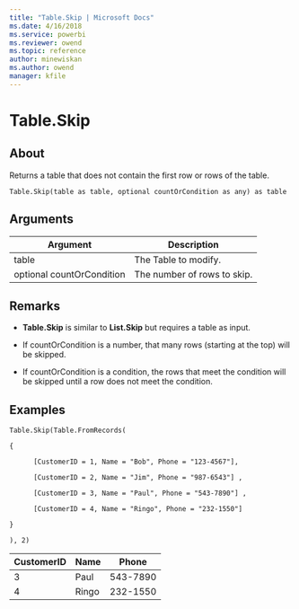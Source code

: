 ```yaml
---
title: "Table.Skip | Microsoft Docs"
ms.date: 4/16/2018
ms.service: powerbi
ms.reviewer: owend
ms.topic: reference
author: minewiskan
ms.author: owend
manager: kfile
---
```

# Table.Skip

  
## About  
Returns a table that does not contain the first row or rows of the table.  
  
```  
Table.Skip(table as table, optional countOrCondition as any) as table  
```  
  
## Arguments  
  
|Argument|Description|  
|------------|---------------|  
|table|The Table to modify.|  
|optional countOrCondition|The number of rows to skip.|  
  
## <a name="__toc360789542"></a>Remarks  
  
-   **Table.Skip** is similar to **List.Skip** but requires a table as input.  
  
-   If countOrCondition is a number, that many rows (starting at the top) will be skipped.  
  
-   If countOrCondition is a condition, the rows that meet the condition will be skipped until a row does not meet the condition.  
  
## Examples  
  
```  
Table.Skip(Table.FromRecords(  
  
{  
  
      [CustomerID = 1, Name = "Bob", Phone = "123-4567"],  
  
      [CustomerID = 2, Name = "Jim", Phone = "987-6543"] ,  
  
      [CustomerID = 3, Name = "Paul", Phone = "543-7890"] ,  
  
      [CustomerID = 4, Name = "Ringo", Phone = "232-1550"]  
  
}  
  
), 2)  
```  
  
|CustomerID|Name|Phone|  
|--------------|--------|---------|  
|3|Paul|543-7890|  
|4|Ringo|232-1550|  
  
